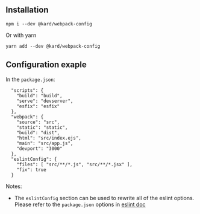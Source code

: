 ## Installation

`npm i --dev @kard/webpack-config`

Or with yarn

`yarn add --dev @kard/webpack-config`

## Configuration exaple

In the `package.json`:

```
  "scripts": {
    "build": "build",
    "serve": "devserver",
    "esfix": "esfix"
  },
  "webpack": {
    "source": "src",
    "static": "static",
    "build": "dist",
    "html": "src/index.ejs",
    "main": "src/app.js",
    "devport": "3000"
  },
  "eslintConfig": {
    "files": [ "src/**/*.js", "src/**/*.jsx" ],
    "fix": true
  }
```

Notes:
* The `eslintConfig` section can be used to rewrite all of the eslint options. Please refer to the `package.json` options in [eslint doc](https://eslint.org/docs/user-guide/configuring#configuration-file-formats)
